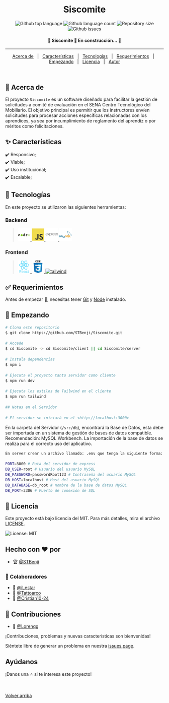 <div align="center" id="top">

&#xa0;

</div>

<h1 align="center">Siscomite</h1>

<p align="center">
  <img alt="Github top language" src="https://img.shields.io/github/languages/top/STBenji/Siscomite?color=56BEB8">
  <img alt="Github language count" src="https://img.shields.io/github/languages/count/STBenji/Siscomite?color=56BEB8">
  <img alt="Repository size" src="https://img.shields.io/github/repo-size/STBenji/Siscomite?color=56BEB8">
  <img alt="Github issues" src="https://img.shields.io/github/issues/STBenji/Siscomite?color=56BEB8" />
</p>

<h4 align="center">
	🚧  Siscomite 🚀 En construcción...  🚧
</h4>

<hr>

<p align="center">
  <a href="#-acerca-de">Acerca de</a> &#xa0; | &#xa0;
  <a href="#-características">Características</a> &#xa0; | &#xa0;
  <a href="#-tecnologías">Tecnologías</a> &#xa0; | &#xa0;
  <a href="#-requerimientos">Requerimientos</a> &#xa0; | &#xa0;
  <a href="#-empezando">Empezando</a> &#xa0; | &#xa0;
  <a href="#-licencia">Licencia</a> &#xa0; | &#xa0;
  <a href="https://github.com/STBenji" target="_blank">Autor</a>
</p>

<br>

## 🎯 Acerca de

El proyecto `Siscomite` es un software diseñado para facilitar la gestión de solicitudes a comité de evaluación en el SENA Centro Tecnológico del Mobiliario. El objetivo principal es permitir que los instructores envíen solicitudes para procesar acciones específicas relacionadas con los aprendices, ya sea por incumplimiento de reglamento del aprendiz o por méritos como felicitaciones.

## ✨ Características

✔️ Responsivo;\
✔️ Viable;\
✔️ Uso institucional;\
✔️ Escalable;

## 🚀 Tecnologías

En este proyecto se utilizaron las siguientes herramientas:

### Backend

> <a href="https://nodejs.org" target="_blank" rel="noreferrer"> <img src="https://raw.githubusercontent.com/devicons/devicon/master/icons/nodejs/nodejs-original-wordmark.svg" alt="nodejs" width="40" height="40"/> </a> <a href="https://developer.mozilla.org/en-US/docs/Web/JavaScript" target="_blank" rel="noreferrer"> <img src="https://raw.githubusercontent.com/devicons/devicon/master/icons/javascript/javascript-original.svg" alt="javascript" width="40" height="40"/> </a> <a href="https://expressjs.com" target="_blank" rel="noreferrer"> <img src="https://raw.githubusercontent.com/devicons/devicon/master/icons/express/express-original-wordmark.svg" alt="express" width="40" height="40"/> </a><a href="https://www.mysql.com/" target="_blank" rel="noreferrer"> <img src="https://raw.githubusercontent.com/devicons/devicon/master/icons/mysql/mysql-original-wordmark.svg" alt="mysql" width="40" height="40"/> </a>

### Frontend

> <a href="https://reactjs.org/" target="_blank" rel="noreferrer"> <img src="https://raw.githubusercontent.com/devicons/devicon/master/icons/react/react-original-wordmark.svg" alt="react" width="40" height="40"/> </a> <a href="https://www.w3schools.com/css/" target="_blank" rel="noreferrer"> <img src="https://raw.githubusercontent.com/devicons/devicon/master/icons/css3/css3-original-wordmark.svg" alt="css3" width="40" height="40"/> </a><a href="https://tailwindcss.com/" target="_blank" rel="noreferrer"> <img src="https://www.vectorlogo.zone/logos/tailwindcss/tailwindcss-icon.svg" alt="tailwind" width="40" height="40"/> </a>

## ✅ Requerimientos

Antes de empezar 🏁, necesitas tener [Git](https://git-scm.com) y [Node](https://nodejs.org/en/) instalado.

## 🏁 Empezando

```bash
# Clona este repositorio
$ git clone https://github.com/STBenji/Siscomite.git

# Accede
$ cd Siscomite -> cd Siscomite/client || cd Siscomite/server

# Instala dependencias
$ npm i

# Ejecuta el proyecto tanto servidor como cliente
$ npm run dev

# Ejecuta los estilos de Tailwind en el cliente
$ npm run tailwind

## Notas en el Servidor

# El servidor se iniciará en el <http://localhost:3000>
```

En la carpeta del Servidor (`/src/db`), encontrará la Base de Datos, esta debe ser importada en un sistema de gestión de bases de datos compatible. Recomendación: MySQL Workbench.
La importación de la base de datos se realiza para el correcto uso del aplicativo.

```sh
En server crear un archivo llamado: .env que tenga la siguiente forma:

PORT=3000 # Ruta del servidor de express
DB_USER=root # Usuario del usuario MySQL
DB_PASSWORD=passwordRoot123 # Contraseña del usuario MySQL
DB_HOST=localhost # Host del usuario MySQL
DB_DATABASE=db_root # nombre de la base de datos MySQL
DB_PORT=3306 # Puerto de conexión de SQL
```

## 📃 Licencia

Este proyecto está bajo licencia del MIT. Para más detalles, mira el archivo [LICENSE](https://github.com/STBenji/Siscomite/blob/master/LICENSE.md).

![License: MIT](https://img.shields.io/badge/License-MIT-yellow.svg)

## Hecho con ❤️ por

- 🏆 [@STBenji](https://github.com/STBenji)

### 🏅 Colaboradores

- 👤 [@iLestar](https://github.com/iLestar)
- 👤 [@Tattoarco](https://github.com/Tattoarco)
- 👤 [@Cristian10-24](https://github.com/Cristian10-24)

## 🤝 Contribuciones

- 👤 [@Lorenqg](https://github.com/lorenqg)

¡Contribuciones, problemas y nuevas características son bienvenidas!

Siéntete libre de generar un problema en nuestra [issues page](https://github.com/STBenji/Siscomite/issues).

## Ayúdanos

¡Danos una ⭐️ si te interesa este proyecto!

&#xa0;

<a href="#top">Volver arriba</a>
